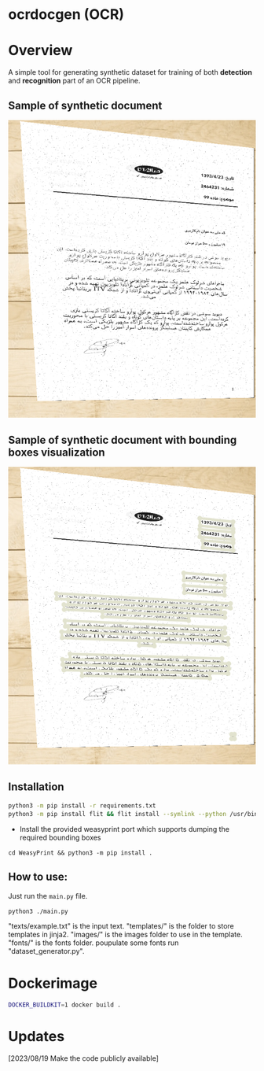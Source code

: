# ocrdocgen (OCR)

# Overview
A simple tool for generating synthetic dataset for training of both **detection** and **recognition** part of an OCR pipeline.

## Sample of synthetic document
![Generated Image](./docs/sample1.png)

## Sample of synthetic document with bounding boxes visualization
![Generated Image with BBoxes](./docs/sample1_bboxes.png)
## Installation
```bash
python3 -m pip install -r requirements.txt
python3 -m pip install flit && flit install --symlink --python /usr/bin/python3
```
* Install the provided weasyprint port which supports dumping the required bounding boxes 
``` 
cd WeasyPrint && python3 -m pip install . 
```

## How to use:
Just run the `main.py` file. 
```bash
python3 ./main.py
```

"texts/example.txt" is the input text.
"templates/" is the folder to store templates in jinja2.
"images/" is the images folder to use in the template.
"fonts/" is the fonts folder. poupulate some fonts
run "dataset_generator.py".


# Dockerimage

```bash
DOCKER_BUILDKIT=1 docker build . 
```


# Updates
[2023/08/19 Make the code publicly available]